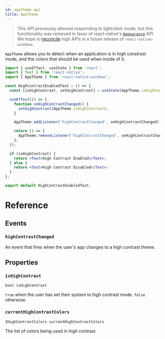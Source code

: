 ```yaml
---
id: apptheme-api
title: AppTheme
---
```


> This API previously allowed responding to light/dark mode, but this functionality was removed in favor of react-native's
> [``Appearance``](https://reactnative.dev/docs/appearance) API. We hope to
> [reconcile](https://github.com/microsoft/react-native-windows/issues/3701) high APIs in a future release of `react-native-windows`.

`AppTheme` allows you to detect when an application is in high constrast mode, and the colors that should be used when inside of it.

```jsx
import { useEffect, useState } from 'react';
import { Text } from 'react-native';
import { AppTheme } from 'react-native-windows';

const HighContrastEnabledText = () => {
  const [isHighContrast, setHighContrast] = useState(AppTheme.isHighContrast);

  useEffect(() => {
    function onHighContrastChanged() {
      setHighContrast(AppTheme.isHighContrast);
    }

    AppTheme.addListener('highContrastChanged', onHighContrastChanged);

    return () => {
      AppTheme.removeListener('highContrastChanged', onHighContrastChanged);
    };
  });

  if (isHighContrast) {
    return <Text>High Contrast Enabled</Text>;
  } else {
    return <Text>High Contrast Disabled</Text>;
  }
};

export default HighContrastEnabledText;
```

# Reference

## Events

### ``highContrastChanged``

An event that fires when the user's app changes to a high contrast theme.

## Properties

### ``isHighContrast``

```
bool isHighContrast
```

``true`` when the user has set their system to high contrast mode. ``false`` otherwise.

### ``currentHighContrastColors``

```
IHighContrastColors currentHighContrastColors
```

The list of colors being used in high contrast.

